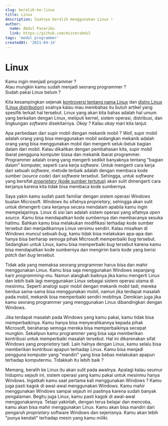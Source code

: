 ```yaml
---
slug: beralih-ke-linux
title: Linux
description: Saatnya beralih menggunakan Linux !
author:
  name: Abdul Pasaribu
  link: https://github.com/misterabdul
tags: 'modal programmer'
createdAt: '2021-04-14'
---
```


# Linux

Kamu ingin menjadi programmer ? <br/>
Atau mungkin kamu sudah menjadi seorang programmer ? <br/>
Sudah pakai Linux belum ?

Kita kesampingkan sejenak [kontroversi tentang nama Linux](https://en.wikipedia.org/wiki/GNU/Linux_naming_controversy) dan [distro Linux (Linux distribution)](https://en.wikipedia.org/wiki/List_of_Linux_distributions) soalnya kalau mau membahas itu butuh artikel yang spesifik terkait hal tersebut. Linux yang akan kita bahas adalah hal umum yang berkaitan dengan Linux, meliputi kernel, sistem operasi, distribusi, dan lingkungan _software_ disekitarnya. _Okay ?_ Kalau _okay_ mari kita lanjut.

Apa perbedaan dari supir mobil dengan mekanik mobil ? _Well_, supir mobil adalah orang yang bisa menggunakan mobil sedangkan mekanik adalah orang yang bisa menggunakan mobil dan mengerti seluk-beluk bagian dalam dari mobil. Kalau dikaitkan dengan pembahasan kita, supir mobil ibarat pengguna komputer biasa dan mekanik ibarat programmer. Programmer adalah orang yang mengerti sedikit banyaknya tentang "bagian dalam" komputer, seperti cara kerja _software_. Untuk mengerti cara kerja dari sebuah _software_, metode terbaik adalah dengan membaca kode sumber (_source code_) dari _software_ tersebut. Sehingga, untuk _software_ yang bersifat [_proprietary_ (kode sumber tertutup)](https://en.wikipedia.org/wiki/Proprietary_software) akan sulit dimengerti cara kerjanya karena kita tidak bisa membaca kode sumbernya.

Saya yakin kamu sudah pasti familiar dengan sistem operasi Windows buatan Microsoft. Windows itu sifatnya _proprietary_, sehingga akan sulit untuk dimengerti cara kerjanya secara mendalam apabila kamu ingin mempelajarinya. Linux di sisi lain adalah sistem operasi yang sifatnya _open source_. Kamu bisa mendapatkan kode sumbernya dan membacanya sesuka hatimu. Bahkan kamu bisa melakukan modifikasi terhadap kode sumber tersebut dan menjadikannya Linux versimu sendiri. Kalau misalkan di Windows muncul sebuah _bug_, kamu tidak bisa melakukan apa-apa dan hanya bisa berharap semoga pihak Microsoft memperbaiki _bug_ tersebut. Sedangkan untuk Linux, kamu bisa memperbaiki _bug_ tersebut karena kamu bisa mendapatkan kode sumbernya dan mengirim baris kode yang berisi _patch_ dari _bug_ tersebut.

Tidak ada yang memaksa seorang programmer harus bisa dan mahir menggunakan Linux. Kamu bisa saja menggunakan Windows sepanjang karir _programming_-mu. Namun alangkah baiknya jika kamu mengerti Linux dan lebih baik lagi menggunakan Linux sebagai sistem operasi utama di mesinmu. Seperti analogi supir mobil dengan mekanik mobil tadi, mereka berdua sama-sama bisa menggunakan mobil, namun jika terdapat masalah pada mobil, mekanik bisa memperbaiki sendiri mobilnya. Demikian juga jika kamu seorang programmer yang menggunakan Linux dibandingkan dengan Windows.

Jika terdapat masalah pada Windows yang kamu pakai, kamu tidak bisa memperbaikinya. Kamu hanya bisa menyerahkannya kepada pihak Microsoft, beraharap semoga mereka bisa memperbaikinya secepat mungkin. Sekalipun kamu programmer yang bisa saja memberikan kontribusi untuk memperbaiki masalah tersebut. Hal ini dikarenakan sifat Windows yang _proprietary_ tadi. Lain halnya dengan Linux, kamu selalu bisa memberikan kontribusi apapun terhadap Linux. Kamu bisa menjadi pengguna komputer yang "mandiri" yang bisa bebas melakukan apapun terhadap komputermu. Tidakkah itu lebih baik ?

Memang, beralih ke Linux itu akan sulit pada awalnya. Apalagi kalau seumur hidupmu sejauh ini, sistem operasi yang kamu pakai untuk mesinmu hanya Windows. Ingatkah kamu saat pertama kali menggunakan Windows ? Kamu juga pasti kagok di awal-awal menggunakan Windows. Kamu mahir menggunakan Windows sampai sejauh ini pastinya karena sudah banyak pengalaman. Begitu juga Linux, kamu pasti kagok di awal-awal menggunakannya. Tetapi yakinlah, dengan terus belajar dan mencoba, kamu akan bisa mahir menggunakan Linux. Kamu akan bisa mandiri dari pengaruh _proprietary_ software Windows dan sejenisnya. Kamu akan lebih "punya kendali" terhadap mesin yang kamu miliki.
